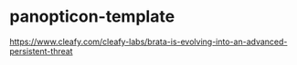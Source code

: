 # panopticon-template

https://www.cleafy.com/cleafy-labs/brata-is-evolving-into-an-advanced-persistent-threat
